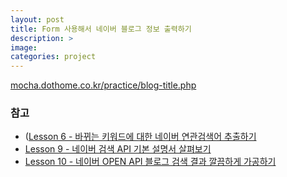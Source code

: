 ```yaml
---
layout: post
title: Form 사용해서 네이버 블로그 정보 출력하기
description: >
image: 
categories: project
---
```


[mocha.dothome.co.kr/practice/blog-title.php](http://mocha.dothome.co.kr/practice/etc/naverapi_blog.php)

### 참고
* ([Lesson 6 - 바뀌는 키워드에 대한 네이버 연관검색어 추출하기](https://mochastudy.github.io/study/naver-api-related-keywords/)
* [Lesson 9 - 네이버 검색 API 기본 설명서 살펴보기](https://mochastudy.github.io/study/naver-open-api-basics/)
* [Lesson 10 - 네이버 OPEN API 블로그 검색 결과 깔끔하게 가공하기](https://mochastudy.github.io/study/processing-api-data/)

